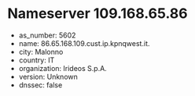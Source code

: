# Nameserver 109.168.65.86

* as_number: 5602
* name: 86.65.168.109.cust.ip.kpnqwest.it.
* city: Malonno
* country: IT
* organization: Irideos S.p.A.
* version: Unknown
* dnssec: false
